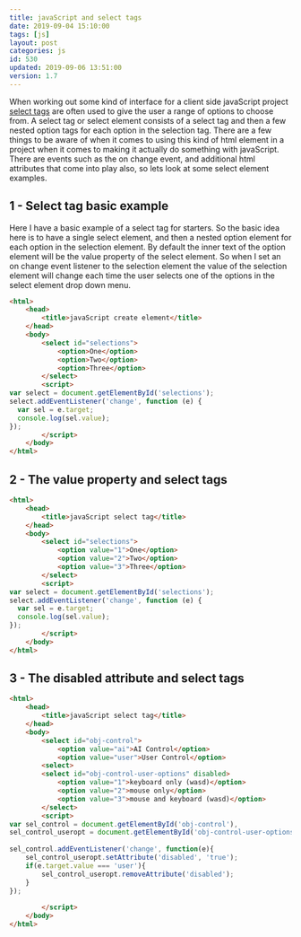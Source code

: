```yaml
---
title: javaScript and select tags
date: 2019-09-04 15:10:00
tags: [js]
layout: post
categories: js
id: 530
updated: 2019-09-06 13:51:00
version: 1.7
---
```


When working out some kind of interface for a client side javaScript project [select tags](https://developer.mozilla.org/en-US/docs/Web/HTML/Element/select) are often used to give the user a range of options to choose from. A select tag or select element consists of a select tag and then a few nested option tags for each option in the selection tag. There are a few things to be aware of when it comes to using this kind of html element in a project when it comes to making it actually do something with javaScript. There are events such as the on change event, and additional html attributes that come into play also, so lets look at some select element examples.

<!-- more -->

## 1 - Select tag basic example

Here I have a basic example of a select tag for starters. So the basic idea here is to have a single select element, and then a nested option element for each option in the selection element. By default the inner text of the option element will be the value property of the select element. So when I set an on change event listener to the selection element the value of the selection element will change each time the user selects one of the options in the select element drop down menu.

```html
<html>
    <head>
        <title>javaScript create element</title>
    </head>
    <body>
        <select id="selections">
            <option>One</option>
            <option>Two</option>
            <option>Three</option>
        </select>
        <script>
var select = document.getElementById('selections');
select.addEventListener('change', function (e) {
  var sel = e.target;
  console.log(sel.value);
});
        </script>
    </body>
</html>
```

## 2 - The value property and select tags

```html
<html>
    <head>
        <title>javaScript select tag</title>
    </head>
    <body>
        <select id="selections">
            <option value="1">One</option>
            <option value="2">Two</option>
            <option value="3">Three</option>
        </select>
        <script>
var select = document.getElementById('selections');
select.addEventListener('change', function (e) {
  var sel = e.target;
  console.log(sel.value);
});
        </script>
    </body>
</html>
```

## 3 - The disabled attribute and select tags

```html
<html>
    <head>
        <title>javaScript select tag</title>
    </head>
    <body>
        <select id="obj-control">
            <option value="ai">AI Control</option>
            <option value="user">User Control</option>
        <select>
        <select id="obj-control-user-options" disabled>
            <option value="1">keyboard only (wasd)</option>
            <option value="2">mouse only</option>
            <option value="3">mouse and keyboard (wasd)</option>
        </select>
        <script>
var sel_control = document.getElementById('obj-control'),
sel_control_useropt = document.getElementById('obj-control-user-options');
 
sel_control.addEventListener('change', function(e){
    sel_control_useropt.setAttribute('disabled', 'true');
    if(e.target.value === 'user'){
        sel_control_useropt.removeAttribute('disabled');
    }
});
 
        </script>
    </body>
</html>
```